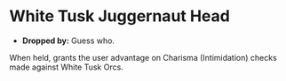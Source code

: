 
# White Tusk Juggernaut Head

* **Dropped by:** Guess who.

When held, grants the user advantage on Charisma (Intimidation) checks made against White Tusk Orcs. 
